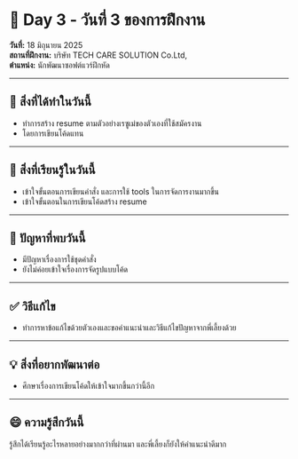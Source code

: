 # 📅 Day 3 - วันที่ 3 ของการฝึกงาน
**วันที่:** 18 มิถุนายน 2025  
**สถานที่ฝึกงาน:** บริษัท TECH CARE SOLUTION Co.Ltd,  
**ตำแหน่ง:** นักพัฒนาซอฟต์แวร์ฝึกหัด

---

## 📝 สิ่งที่ได้ทำในวันนี้
- ทำการสร้าง resume ตามตัวอย่างเรซูเม่ของตัวเองที่ใช้สมัครงาน
- โดยการเขียนโค้ดแทน


---

## 🎯 สิ่งที่เรียนรู้ในวันนี้
- เข้าใจขั้นตอนการเขียนคำสั่ง และการใช้ tools ในการจัดการงานมากขึ้น
- เข้าใจขั้นตอนในการเขียนโค้ดสร้าง resume

---

## 🤔 ปัญหาที่พบวันนี้
- มีปัญหาเรื่องการใช้ชุดคำสั่ง
- ยังไม่ค่อยเข้าใจเรื่องการจัดรูปแบบโค้ด


---

## ✅ วิธีแก้ไข
- ทำการหาข้อแก้ไขด้วยตัวเองและขอคำแนะนำและวิธีแก้ไขปัญหาจากพี่เลี้ยงด้วย


---

## 💡 สิ่งที่อยากพัฒนาต่อ
- ศึกษาเรื่องการเขียนโค้ดให้เข้าใจมากขึ้นกว่านี้อีก


---

## 😄 ความรู้สึกวันนี้
รู้สึกได้เรียนรู้อะไรหลายอย่างมากกว่าที่ผ่านมา และพี่เลี้ยงก็ยังให้คำแนะนำดีมาก 
